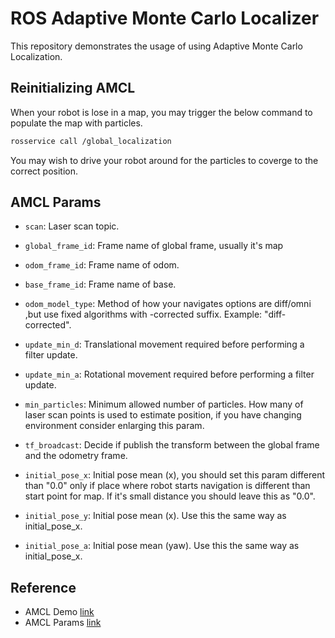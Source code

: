 # ROS Adaptive Monte Carlo Localizer

This repository demonstrates the usage of using Adaptive Monte Carlo Localization.  

## Reinitializing AMCL

When your robot is lose in a map, you may trigger the below command to populate the map with particles.  

```bash
rosservice call /global_localization
```
You may wish to drive your robot around for the particles to coverge to the correct position.  

## AMCL Params

- `scan`: Laser scan topic.

- `global_frame_id`: Frame name of global frame, usually it's map

- `odom_frame_id`: Frame name of odom.

- `base_frame_id`: Frame name of base.

- `odom_model_type`: Method of how your navigates options are diff/omni ,but use fixed algorithms with -corrected suffix. Example: "diff-corrected".

- `update_min_d`: Translational movement required before performing a filter update.

- `update_min_a`: Rotational movement required before performing a filter update.

- `min_particles`: Minimum allowed number of particles. How many of laser scan points is used to estimate position, if you have changing environment consider enlarging this param.

- `tf_broadcast`: Decide if publish the transform between the global frame and the odometry frame.

- `initial_pose_x`: Initial pose mean (x), you should set this param different than "0.0" only if place where robot starts navigation is different than start point for map. If it's small distance you should leave this as "0.0".

- `initial_pose_y`: Initial pose mean (x). Use this the same way as initial_pose_x.

- `initial_pose_a`: Initial pose mean (yaw). Use this the same way as initial_pose_x.


## Reference
- AMCL Demo [link](https://www.youtube.com/watch?v=tqWnQUIoVUQ)
- AMCL Params [link](https://husarion.com/tutorials/ros-tutorials/9-map-navigation/)
